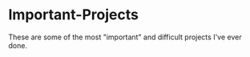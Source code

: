 # Important-Projects
 These are some of the most "important" and difficult projects I've ever done.

